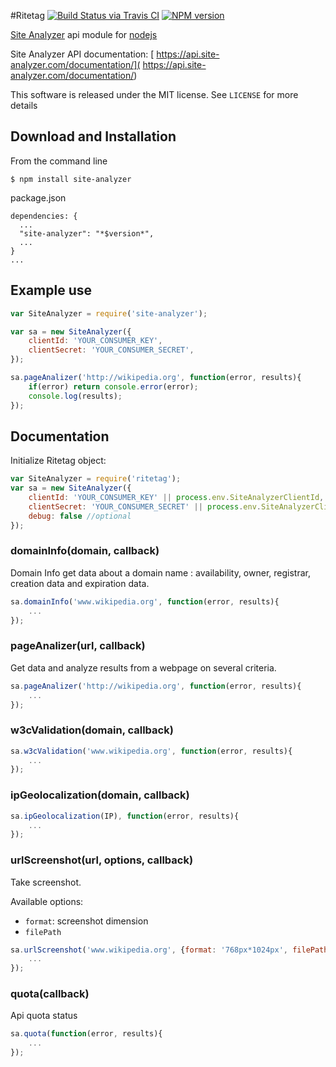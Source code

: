 #Ritetag
[![Build Status via Travis CI](https://travis-ci.org/DigitalRockers/site-analyzer.svg?branch=master)](https://travis-ci.org/DigitalRockers/site-analyzer)
[![NPM version](http://img.shields.io/npm/v/ritetag.svg)](https://www.npmjs.org/package/site-analyzer)

[Site Analyzer](www.site-analyzer.com) api module for [nodejs](nodejs.org)

Site Analyzer API documentation: [
https://api.site-analyzer.com/documentation/](
https://api.site-analyzer.com/documentation/)

This software is released under the MIT license. See `LICENSE` for more details

## Download and Installation

From the command line

	$ npm install site-analyzer

package.json

	dependencies: {
      ...
      "site-analyzer": "*$version*",
      ...
    }
    ...

## Example use

```javascript
var SiteAnalyzer = require('site-analyzer');

var sa = new SiteAnalyzer({
	clientId: 'YOUR_CONSUMER_KEY',
	clientSecret: 'YOUR_CONSUMER_SECRET',
});

sa.pageAnalizer('http://wikipedia.org', function(error, results){
	if(error) return console.error(error);
	console.log(results);
});
```

## Documentation

Initialize Ritetag object:
```javascript
var SiteAnalyzer = require('ritetag');
var sa = new SiteAnalyzer({
	clientId: 'YOUR_CONSUMER_KEY' || process.env.SiteAnalyzerClientId,
	clientSecret: 'YOUR_CONSUMER_SECRET' || process.env.SiteAnalyzerClientSecret,
	debug: false //optional
});
```
### domainInfo(domain, callback)
Domain Info get data about a domain name : availability, owner, registrar, creation data and expiration data.

```javascript
sa.domainInfo('www.wikipedia.org', function(error, results){
	...
});
```

### pageAnalizer(url, callback)
Get data and analyze results from a webpage on several criteria.

```javascript
sa.pageAnalizer('http://wikipedia.org', function(error, results){
	...
});
```

### w3cValidation(domain, callback)

```javascript
sa.w3cValidation('www.wikipedia.org', function(error, results){
	...
});
```

### ipGeolocalization(domain, callback)

```javascript
sa.ipGeolocalization(IP), function(error, results){
	...
});
```

### urlScreenshot(url, options, callback)
Take screenshot.

Available options:
 * `format`: screenshot dimension
 * `filePath`

```javascript
sa.urlScreenshot('www.wikipedia.org', {format: '768px*1024px', filePath: SCREENSHOT_FILE_PATH} function(error, results){
	...
});
```
### quota(callback)
Api quota status

```javascript
sa.quota(function(error, results){
	...
});
```
